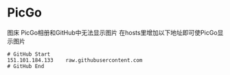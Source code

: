# PicGo
图床
PicGo相册和GitHub中无法显示图片
在hosts里增加以下地址即可使PicGo显示图片
```
# GitHub Start 
151.101.184.133    raw.githubusercontent.com
# GitHub End
```
